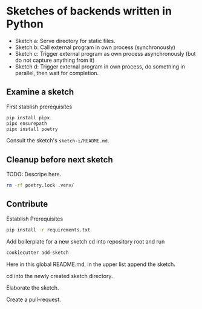 # Sketches of backends written in Python

- Sketch a: Serve directory for static files.
- Sketch b: Call external program in own process (synchronously)
- Sketch c: Trigger external program as own process asynchronously (but do not capture anything from it)
- Sketch d: Trigger external program in own process, do something in parallel, then wait for completion.


## Examine a sketch

First stablish prerequisites

```bash
pip install pipx
pipx ensurepath
pipx install poetry
```

Consult the sketch's `sketch-i/README.md`.

## Cleanup before next sketch

TODO: Descripe here.

```bash
rm -rf poetry.lock .venv/
```


## Contribute

Establish Prerequisites

```bash
pip install -r requirements.txt
```

Add boilerplate for a new sketch cd into repository root and run

```bash
cookiecutter add-sketch
```

Here in this global README.md, in the upper list append the sketch.

cd into the newly created sketch directory.

Elaborate the sketch.

Create a pull-request.
